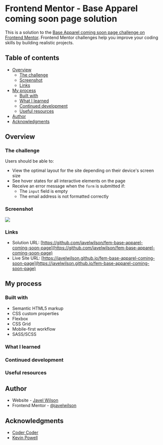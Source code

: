 # Frontend Mentor - Base Apparel coming soon page solution

This is a solution to the [Base Apparel coming soon page challenge on Frontend Mentor](https://www.frontendmentor.io/challenges/base-apparel-coming-soon-page-5d46b47f8db8a7063f9331a0). Frontend Mentor challenges help you improve your coding skills by building realistic projects.

## Table of contents

- [Overview](#overview)
  - [The challenge](#the-challenge)
  - [Screenshot](#screenshot)
  - [Links](#links)
- [My process](#my-process)
  - [Built with](#built-with)
  - [What I learned](#what-i-learned)
  - [Continued development](#continued-development)
  - [Useful resources](#useful-resources)
- [Author](#author)
- [Acknowledgments](#acknowledgments)

## Overview

### The challenge

Users should be able to:

- View the optimal layout for the site depending on their device's screen size
- See hover states for all interactive elements on the page
- Receive an error message when the `form` is submitted if:
  - The `input` field is empty
  - The email address is not formatted correctly

### Screenshot

![](./screenshot.png)

### Links

- Solution URL: [https://github.com/javelwilson/fem-base-apparel-coming-soon-page](https://github.com/javelwilson/fem-base-apparel-coming-soon-page)
- Live Site URL: [https://javelwilson.github.io/fem-base-apparel-coming-soon-page](https://javelwilson.github.io/fem-base-apparel-coming-soon-page)

## My process

### Built with

- Semantic HTML5 markup
- CSS custom properties
- Flexbox
- CSS Grid
- Mobile-first workflow
- SASS/SCSS

### What I learned

### Continued development

### Useful resources

## Author

- Website - [Javel Wilson](https://javelwilson.com)
- Frontend Mentor - [@javelwilson](https://www.frontendmentor.io/profile/javelwilson)

## Acknowledgments

- [Coder Coder](https://www.youtube.com/@TheCoderCoder)
- [Kevin Powell](https://www.youtube.com/@KevinPowell)
